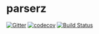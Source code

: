 # parserz

[![Gitter](https://badges.gitter.im/spartanz/community.svg)](https://gitter.im/spartanz/community?utm_source=badge&utm_medium=badge&utm_campaign=pr-badge)
[![codecov](https://codecov.io/gh/spartanz/parserz/branch/master/graph/badge.svg)](https://codecov.io/gh/spartanz/parserz)
[![Build Status](https://travis-ci.org/spartanz/parserz.svg?branch=master)](https://travis-ci.org/spartanz/parserz)
